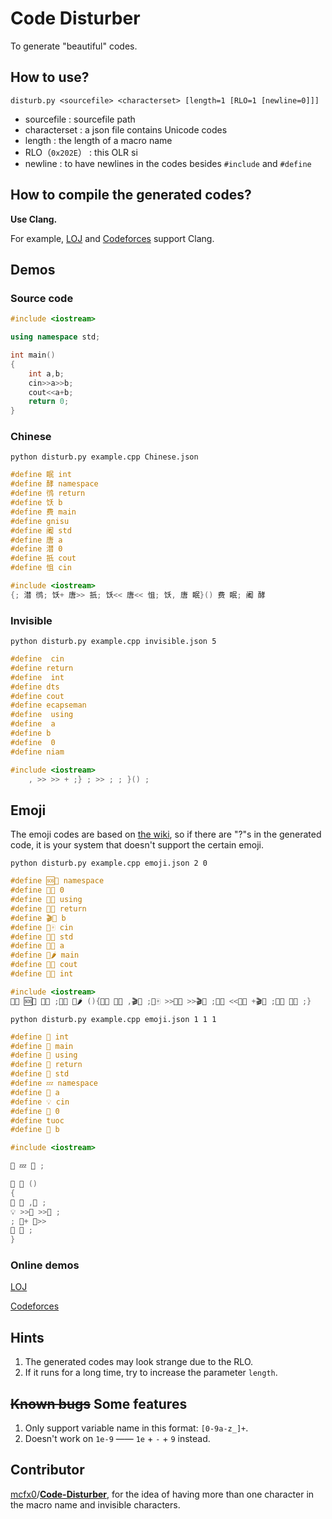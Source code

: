 # Code Disturber

To generate "beautiful" codes.

## How to use?

`disturb.py <sourcefile> <characterset> [length=1 [RLO=1 [newline=0]]]`

- sourcefile : sourcefile path
- characterset : a json file contains Unicode codes
- length : the length of a macro name
- RLO（`0x202E`） : this ‮  is RLO
- newline : to have newlines in the codes besides `#include` and `#define`

## How to compile the generated codes?

**Use Clang.**

For example, [LOJ](https://loj.ac/) and [Codeforces](https://codeforces.com/) support Clang.

## Demos

### Source code

```cpp
#include <iostream>

using namespace std;

int main()
{
    int a,b;
    cin>>a>>b;
    cout<<a+b;
    return 0;
}
```

### Chinese

`python disturb.py example.cpp Chinese.json`

```cpp
#define 眠 int
#define 酵 namespace
#define 鸻 return
#define 饫 b
#define 费 main
#define ‮ using
#define 阇 std
#define 唐 a
#define 澘 0
#define 扺 cout
#define 怚 cin

#include <iostream>
‮ 酵 阇 ;眠 费 (){眠 唐 ,饫 ;怚 >>唐 >>饫 ;扺 <<唐 +饫 ;鸻 澘 ;}
```

### Invisible

`python disturb.py example.cpp invisible.json 5`

```cpp
#define ‫‭‫‬‪ cin
#define ‬‬‫‪‬ return
#define ‮‬‭‬‭ int
#define ‭‫‪‮‮ std
#define ‭‮‪‫‫ cout
#define ‪‪‮‪‮ namespace
#define ‮‮‬‬‭ using
#define ‪‭‫‫‪ a
#define ‮ b
#define ‬‭‭‬‪ 0
#define ‬‪‮‪‮ main

#include <iostream>
‮‮‬‬‭ ‪‪‮‪‮ ‭‫‪‮‮ ;‮‬‭‬‭ ‬‪‮‪‮ (){‮‬‭‬‭ ‪‭‫‫‪ ,‮ ;‫‭‫‬‪ >>‪‭‫‫‪ >>‮ ;‭‮‪‫‫ <<‪‭‫‫‪ +‮ ;‬‬‫‪‬ ‬‭‭‬‪ ;}
```

## Emoji

The emoji codes are based on [the wiki](https://en.wikipedia.org/wiki/Emoji#Unicode_blocks), so if there are "?"s in the generated code, it is your system that doesn't support the certain emoji.

`python disturb.py example.cpp emoji.json 2 0`

```cpp
#define 🆘🔖 namespace
#define 🐥🆑 0
#define 🍏🐧 using
#define 🎲🌳 return
#define 🎬🐌 b
#define 📙🀄 cin
#define 📗💄 std
#define 🎨🐢 a
#define 📗🌶 main
#define 🌛😃 cout
#define 🙎🐀 int

#include <iostream>
🍏🐧 🆘🔖 📗💄 ;🙎🐀 📗🌶 (){🙎🐀 🎨🐢 ,🎬🐌 ;📙🀄 >>🎨🐢 >>🎬🐌 ;🌛😃 <<🎨🐢 +🎬🐌 ;🎲🌳 🐥🆑 ;}
```

`python disturb.py example.cpp emoji.json 1 1 1`

```cpp
#define 🎀 int
#define 🎎 main
#define 🌉 using
#define 📢 return
#define 🌟 std
#define 💤 namespace
#define 🧓 a
#define 💡 cin
#define 🔽 0
#define ‮ cout
#define 🚡 b

#include <iostream>

🌉 💤 🌟 ;

🎀 🎎 ()
{
🎀 🧓 ,🚡 ;
💡 >>🧓 >>🚡 ;
‮ <<🧓 +🚡 ;
📢 🔽 ;
}

```

### Online demos

[LOJ](https://loj.ac/submission/393739)

[Codeforces](https://codeforces.com/contest/235/submission/52145456)

## Hints

1. The generated codes may look strange due to the RLO.
2. If it runs for a long time, try to increase the parameter `length`.

## ~~Known bugs~~ Some features

1. Only support variable name in this format: `[0-9a-z_]+`.
2. Doesn't work on `1e-9` —— `1e` + `-` + `9` instead.

## Contributor

[mcfx0](https://github.com/mcfx0)/[**Code-Disturber**](https://github.com/mcfx0/Code-Disturber), for the idea of having more than one character in the macro name and invisible characters.
